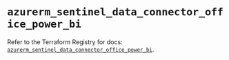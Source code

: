 # `azurerm_sentinel_data_connector_office_power_bi`

Refer to the Terraform Registry for docs: [`azurerm_sentinel_data_connector_office_power_bi`](https://registry.terraform.io/providers/hashicorp/azurerm/4.36.0/docs/resources/sentinel_data_connector_office_power_bi).
